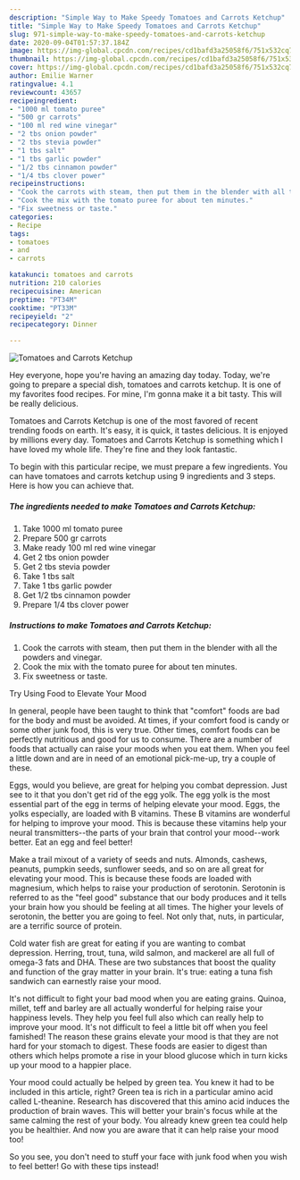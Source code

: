 ```yaml
---
description: "Simple Way to Make Speedy Tomatoes and Carrots Ketchup"
title: "Simple Way to Make Speedy Tomatoes and Carrots Ketchup"
slug: 971-simple-way-to-make-speedy-tomatoes-and-carrots-ketchup
date: 2020-09-04T01:57:37.184Z
image: https://img-global.cpcdn.com/recipes/cd1bafd3a25058f6/751x532cq70/tomatoes-and-carrots-ketchup-recipe-main-photo.jpg
thumbnail: https://img-global.cpcdn.com/recipes/cd1bafd3a25058f6/751x532cq70/tomatoes-and-carrots-ketchup-recipe-main-photo.jpg
cover: https://img-global.cpcdn.com/recipes/cd1bafd3a25058f6/751x532cq70/tomatoes-and-carrots-ketchup-recipe-main-photo.jpg
author: Emilie Warner
ratingvalue: 4.1
reviewcount: 43657
recipeingredient:
- "1000 ml tomato puree"
- "500 gr carrots"
- "100 ml red wine vinegar"
- "2 tbs onion powder"
- "2 tbs stevia powder"
- "1 tbs salt"
- "1 tbs garlic powder"
- "1/2 tbs cinnamon powder"
- "1/4 tbs clover power"
recipeinstructions:
- "Cook the carrots with steam, then put them in the blender with all the powders and vinegar."
- "Cook the mix with the tomato puree for about ten minutes."
- "Fix sweetness or taste."
categories:
- Recipe
tags:
- tomatoes
- and
- carrots

katakunci: tomatoes and carrots 
nutrition: 210 calories
recipecuisine: American
preptime: "PT34M"
cooktime: "PT33M"
recipeyield: "2"
recipecategory: Dinner

---
```



![Tomatoes and Carrots Ketchup](https://img-global.cpcdn.com/recipes/cd1bafd3a25058f6/751x532cq70/tomatoes-and-carrots-ketchup-recipe-main-photo.jpg)

Hey everyone, hope you're having an amazing day today. Today, we're going to prepare a special dish, tomatoes and carrots ketchup. It is one of my favorites food recipes. For mine, I'm gonna make it a bit tasty. This will be really delicious.



Tomatoes and Carrots Ketchup is one of the most favored of recent trending foods on earth. It's easy, it is quick, it tastes delicious. It is enjoyed by millions every day. Tomatoes and Carrots Ketchup is something which I have loved my whole life. They're fine and they look fantastic.


To begin with this particular recipe, we must prepare a few ingredients. You can have tomatoes and carrots ketchup using 9 ingredients and 3 steps. Here is how you can achieve that.

<!--inarticleads1-->

##### The ingredients needed to make Tomatoes and Carrots Ketchup:

1. Take 1000 ml tomato puree
1. Prepare 500 gr carrots
1. Make ready 100 ml red wine vinegar
1. Get 2 tbs onion powder
1. Get 2 tbs stevia powder
1. Take 1 tbs salt
1. Take 1 tbs garlic powder
1. Get 1/2 tbs cinnamon powder
1. Prepare 1/4 tbs clover power




<!--inarticleads2-->

##### Instructions to make Tomatoes and Carrots Ketchup:

1. Cook the carrots with steam, then put them in the blender with all the powders and vinegar.
1. Cook the mix with the tomato puree for about ten minutes.
1. Fix sweetness or taste.




Try Using Food to Elevate Your Mood


In general, people have been taught to think that "comfort" foods are bad for the body and must be avoided. At times, if your comfort food is candy or some other junk food, this is very true. Other times, comfort foods can be perfectly nutritious and good for us to consume. There are a number of foods that actually can raise your moods when you eat them. When you feel a little down and are in need of an emotional pick-me-up, try a couple of these.

Eggs, would you believe, are great for helping you combat depression. Just see to it that you don't get rid of the egg yolk. The egg yolk is the most essential part of the egg in terms of helping elevate your mood. Eggs, the yolks especially, are loaded with B vitamins. These B vitamins are wonderful for helping to improve your mood. This is because these vitamins help your neural transmitters--the parts of your brain that control your mood--work better. Eat an egg and feel better!

Make a trail mixout of a variety of seeds and nuts. Almonds, cashews, peanuts, pumpkin seeds, sunflower seeds, and so on are all great for elevating your mood. This is because these foods are loaded with magnesium, which helps to raise your production of serotonin. Serotonin is referred to as the "feel good" substance that our body produces and it tells your brain how you should be feeling at all times. The higher your levels of serotonin, the better you are going to feel. Not only that, nuts, in particular, are a terrific source of protein.

Cold water fish are great for eating if you are wanting to combat depression. Herring, trout, tuna, wild salmon, and mackerel are all full of omega-3 fats and DHA. These are two substances that boost the quality and function of the gray matter in your brain. It's true: eating a tuna fish sandwich can earnestly raise your mood. 

It's not difficult to fight your bad mood when you are eating grains. Quinoa, millet, teff and barley are all actually wonderful for helping raise your happiness levels. They help you feel full also which can really help to improve your mood. It's not difficult to feel a little bit off when you feel famished! The reason these grains elevate your mood is that they are not hard for your stomach to digest. These foods are easier to digest than others which helps promote a rise in your blood glucose which in turn kicks up your mood to a happier place.

Your mood could actually be helped by green tea. You knew it had to be included in this article, right? Green tea is rich in a particular amino acid called L-theanine. Research has discovered that this amino acid induces the production of brain waves. This will better your brain's focus while at the same calming the rest of your body. You already knew green tea could help you be healthier. And now you are aware that it can help raise your mood too!

So you see, you don't need to stuff your face with junk food when you wish to feel better! Go  with  these tips  instead!

